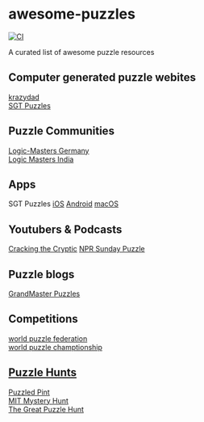 # awesome-puzzles

[![CI](https://github.com/jldugger/awesome-puzzles/actions/workflows/main.yml/badge.svg)](https://github.com/jldugger/awesome-puzzles/actions/workflows/main.yml)

A curated list of awesome puzzle resources

## Computer generated puzzle webites

[krazydad](https://krazydad.com/)  
[SGT Puzzles](https://www.chiark.greenend.org.uk/~sgtatham/puzzles/)  

## Puzzle Communities

[Logic-Masters Germany](https://logic-masters.de/?chlang=en)  
[Logic Masters India](https://logicmastersindia.com/)  

## Apps

SGT Puzzles
[iOS](https://apps.apple.com/us/app/simon-tathams-portable-puzzle/id622220631?ls=1)
[Android](https://play.google.com/store/apps/details?id=name.boyle.chris.sgtpuzzles)
[macOS](https://formulae.brew.sh/formula/puzzles#default)  

## Youtubers & Podcasts

[Cracking the Cryptic](https://www.youtube.com/channel/UCC-UOdK8-mIjxBQm_ot1T-Q)
[NPR Sunday Puzzle](https://www.npr.org/series/4473090/sunday-puzzle)

## Puzzle blogs

[GrandMaster Puzzles](https://www.gmpuzzles.com/blog/)  

## Competitions

[world puzzle federation](https://www.worldpuzzle.org/)  
[world puzzle champtionship](http://wpc.puzzles.com/)  

## [Puzzle Hunts](https://en.wikipedia.org/wiki/Puzzle_hunt)

[Puzzled Pint](http://www.puzzledpint.com/)  
[MIT Mystery Hunt](http://web.mit.edu/puzzle/www/)  
[The Great Puzzle Hunt](https://www.greatpuzzlehunt.com/)  
